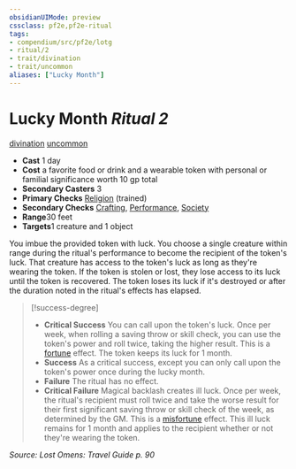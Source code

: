 ```yaml
---
obsidianUIMode: preview
cssclass: pf2e,pf2e-ritual
tags:
- compendium/src/pf2e/lotg
- ritual/2
- trait/divination
- trait/uncommon
aliases: ["Lucky Month"]
---
```

# Lucky Month *Ritual 2*  
[divination](rules/traits/divination.md)  [uncommon](rules/traits/uncommon.md)  

- **Cast** 1 day
- **Cost** a favorite food or drink and a wearable token with personal or familial significance worth 10 gp total
- **Secondary Casters** 3
- **Primary Checks** [Religion](compendium/skills.md#Religion) (trained)
- **Secondary Checks** [Crafting](compendium/skills.md#Crafting), [Performance](compendium/skills.md#Performance), [Society](compendium/skills.md#Society)
- **Range**30 feet
- **Targets**1 creature and 1 object

You imbue the provided token with luck. You choose a single creature within range during the ritual's performance to become the recipient of the token's luck. That creature has access to the token's luck as long as they're wearing the token. If the token is stolen or lost, they lose access to its luck until the token is recovered. The token loses its luck if it's destroyed or after the duration noted in the ritual's effects has elapsed.

> [!success-degree] 
> - **Critical Success** You can call upon the token's luck. Once per week, when rolling a saving throw or skill check, you can use the token's power and roll twice, taking the higher result. This is a [fortune](rules/traits/fortune.md) effect. The token keeps its luck for 1 month.
> - **Success** As a critical success, except you can only call upon the token's power once during the lucky month.
> - **Failure** The ritual has no effect.
> - **Critical Failure** Magical backlash creates ill luck. Once per week, the ritual's recipient must roll twice and take the worse result for their first significant saving throw or skill check of the week, as determined by the GM. This is a [misfortune](rules/traits/misfortune.md) effect. This ill luck remains for 1 month and applies to the recipient whether or not they're wearing the token.

*Source: Lost Omens: Travel Guide p. 90*